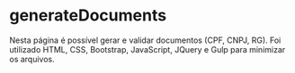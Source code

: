 # generateDocuments
Nesta página é possível gerar e validar documentos (CPF, CNPJ, RG). Foi utilizado HTML, CSS, Bootstrap, JavaScript, JQuery e Gulp para minimizar os arquivos.
